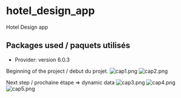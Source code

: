# hotel_design_app

Hotel Design app

## Packages used / paquets utilisés

- Provider: version 6.0.3

Beginning of the project / debut du projet.
![cap1.png](images/cap1.png)
![cap2.png](images/cap2.png)

Next step / prochaine étape => dynamic data
![cap3.png](images/cap3.png)
![cap4.png](images/cap4.png)
![cap5.png](images/cap5.png)

